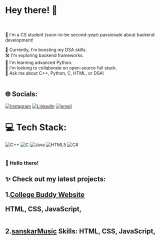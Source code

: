 # Hey there! 👋<br><br>
🚀 I'm a CS student (soon-to-be second-year) passionate about backend development!<br>

🧠 Currently, I'm boosting my DSA skills.<br>
🛠️ I'm exploring backend frameworks.<br>
🐍 I'm learning advanced Python.<br>
🤝 I'm looking to collaborate on open-source full stack.<br>
💬 Ask me about C++, Python, C, HTML, or DSA!<br><br>

## 🌐 Socials:
[![Instagram](https://img.shields.io/badge/Instagram-%23E4405F.svg?logo=Instagram&logoColor=white)](https://instagram.com/sanskar_can) [![LinkedIn](https://img.shields.io/badge/LinkedIn-%230077B5.svg?logo=linkedin&logoColor=white)](https://linkedin.com/in/SanskarShinde22) [![email](https://img.shields.io/badge/Email-D14836?logo=gmail&logoColor=white)](mailto:sanskarxcx@gmail.com) 

# 💻 Tech Stack:
![C++](https://img.shields.io/badge/c++-%2300599C.svg?style=for-the-badge&logo=c%2B%2B&logoColor=white) ![C](https://img.shields.io/badge/c-%2300599C.svg?style=for-the-badge&logo=c&logoColor=white) ![Java](https://img.shields.io/badge/java-%23ED8B00.svg?style=for-the-badge&logo=openjdk&logoColor=white) ![HTML5](https://img.shields.io/badge/html5-%23E34F26.svg?style=for-the-badge&logo=html5&logoColor=white) ![C#](https://img.shields.io/badge/c%23-%23239120.svg?style=for-the-badge&logo=csharp&logoColor=white)<br><br>
### 👋 Hello there!<br>

✨ Check out my latest projects:<br><br>
1.[College Buddy Website](https://sanskarthecreator.github.io/CollegeBuddy/) <p>HTML, CSS, JavaScript,</p><br>
2.[sanskarMusic](https://sanskarthecreator.github.io/sanskarMusic/) Skills: HTML, CSS, JavaScript,<br>
---

